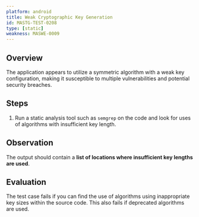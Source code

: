 ```yaml
---
platform: android
title: Weak Cryptographic Key Generation 
id: MASTG-TEST-0208
type: [static]
weakness: MASWE-0009
---
```


## Overview

The application appears to utilize a symmetric algorithm  with a weak key configuration, making it susceptible to multiple vulnerabilities and potential security breaches.

## Steps

1. Run a static analysis tool such as `semgrep` on the code and look for uses of algorithms with insufficient key length.

## Observation

The output should contain a **list of locations where insufficient key lengths are used**.

## Evaluation

The test case fails if you can find the use of algorithms using inappropriate key sizes within the source code. This also fails if deprecated algorithms are used.
